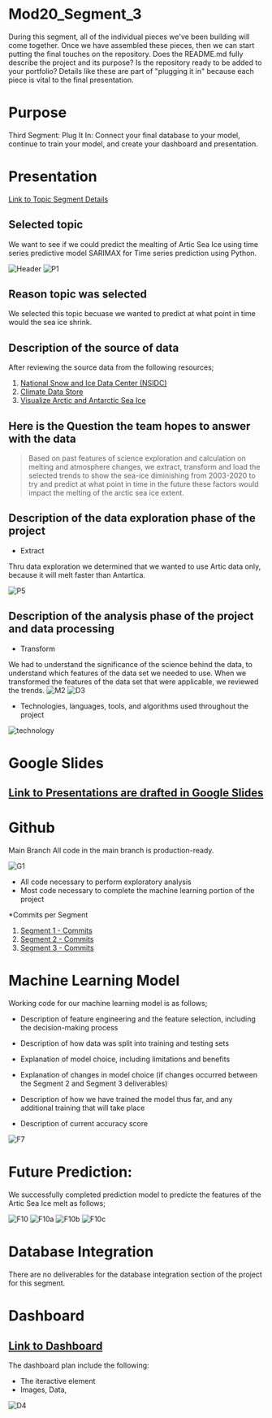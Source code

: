 # Mod20_Segment_3
During this segment, all of the individual pieces we've been building will come together. Once we have assembled these pieces, then we can start putting the final touches on the repository. Does the README.md fully describe the project and its purpose? Is the repository ready to be added to your portfolio? Details like these are part of "plugging it in" because each piece is vital to the final presentation.

# Purpose

Third Segment: Plug It In: Connect your final database to your model, continue to train your model, and create your dashboard and presentation.

# Presentation 

[Link to Topic Segment Details](https://github.com/ALIYA2Group)

## Selected topic

We want to see if we could predict the mealting of Artic Sea Ice using time series predictive model SARIMAX for Time series prediction using Python.

![Header](https://github.com/ALIYA2Group/Mod20_Segment_3/blob/main/Pictures/Header.PNG)
![P1](https://github.com/ALIYA2Group/Mod20_Segment_3/blob/main/Pictures/P1.PNG)

## Reason topic was selected

We selected this topic becuase we wanted to predict at what point in time would the sea ice shrink.

## Description of the source of data

After reviewing the source data from the following resources; 

1. [National Snow and Ice Data Center (NSIDC)](http://nsidc.org/data/google_earth)
2. [Climate Data Store](https://cds.climate.copernicus.eu/user/119111)
3. [Visualize Arctic and Antarctic Sea Ice](https://livingatlas.arcgis.com/sea-ice/)

## Here is the Question the team hopes to answer with the data

> Based on past features of science exploration and calculation on melting and atmosphere changes, we extract, transform and load the selected trends to show the sea-ice diminishing from 2003-2020 to try and predict at what point in time in the future these factors would impact the melting of the arctic sea ice extent.

## Description of the data exploration phase of the project

* Extract

Thru data exploration we determined that we wanted to use Artic data only, because it will melt faster than Antartica. 

![P5](https://github.com/ALIYA2Group/Mod20_Segment_3/blob/main/Pictures/P5.PNG)

## Description of the analysis phase of the project and data processing

* Transform
 
We had to understand the significance of the science behind the data, to understand which features of the data set we needed to use. When we transformed the features of the data set that were applicable, we reviewed the trends.
![M2](https://github.com/ALIYA2Group/Mod20_Segment_3/blob/main/Pictures/M2.PNG)
![D3](https://github.com/ALIYA2Group/Mod20_Segment_3/blob/main/Pictures/D3.PNG)

* Technologies, languages, tools, and algorithms used throughout the project

![technology](https://github.com/ALIYA2Group/Mod20_Segment_3/blob/main/Pictures/technology.jpg)

# Google Slides

## [Link to Presentations are drafted in Google Slides](https://docs.google.com/presentation/d/e/2PACX-1vTcX9jJk6ygnS3amtgkJ-ByMINvXs98Os4At5uzAr8ARsh10iMweahxc6NGSYjBHSQ_T0KmloQUrV55/pub?start=true&loop=true&delayms=3000)


# Github 
Main Branch
All code in the main branch is production-ready.

![G1](https://github.com/ALIYA2Group/Mod20_Segment_3/blob/main/Pictures/G1.PNG)

* All code necessary to perform exploratory analysis
* Most code necessary to complete the machine learning portion of the project

*Commits per Segment

1. [Segment 1 - Commits](https://github.com/ALIYA2Group/Mod20_Segment_1/branches)
2. [Segment 2 - Commits](https://github.com/ALIYA2Group/Mod20_Segment_2/branches)
3. [Segment 3 - Commits](https://github.com/ALIYA2Group/Mod20_Segment_3/branches)

# Machine Learning Model

Working code for our machine learning model is as follows;

* Description of feature engineering and the feature selection, including the decision-making process

* Description of how data was split into training and testing sets

* Explanation of model choice, including limitations and benefits

* Explanation of changes in model choice (if changes occurred between the Segment 2 and Segment 3 deliverables)

* Description of how we have trained the model thus far, and any additional training that will take place



* Description of current accuracy score

![F7](https://github.com/ALIYA2Group/Mod20_Segment_3/blob/main/Pictures/F7.PNG)

# Future Prediction:

We successfully completed prediction model to predicte the features of the Artic Sea Ice melt as follows;

![F10](https://github.com/ALIYA2Group/Mod20_Segment_3/blob/main/Pictures/F10.PNG)
![F10a](https://github.com/ALIYA2Group/Mod20_Segment_3/blob/main/Pictures/F10a.PNG)
![F10b](https://github.com/ALIYA2Group/Mod20_Segment_3/blob/main/Pictures/F10b.PNG)
![F10c](https://github.com/ALIYA2Group/Mod20_Segment_3/blob/main/Pictures/F10c.PNG)

# Database Integration 

There are no deliverables for the database integration section of the project for this segment.

# Dashboard

## [Link to Dashboard](https://aliya2group.github.io/Mod20_Segment_3/)

The dashboard plan include the following:

* The iteractive element 
* Images, Data,
 
![D4](https://github.com/ALIYA2Group/Mod20_Segment_3/blob/main/Pictures/D4.PNG)






